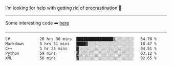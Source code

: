 I’m looking for help with getting rid of procrastination 🤔

-----

Some interesting code :arrow_right: [here](https://github.com/zhen8838/playground)

-----

<!--START_SECTION:waka-->

```txt
C#             20 hrs 30 mins  ████████████████▒░░░░░░░░   64.70 %
Markdown       5 hrs 51 mins   ████▓░░░░░░░░░░░░░░░░░░░░   18.47 %
C++            1 hr 25 mins    █░░░░░░░░░░░░░░░░░░░░░░░░   04.51 %
Python         59 mins         ▓░░░░░░░░░░░░░░░░░░░░░░░░   03.12 %
XML            50 mins         ▓░░░░░░░░░░░░░░░░░░░░░░░░   02.65 %
```

<!--END_SECTION:waka-->

<!--
**zhen8838/zhen8838** is a ✨ _special_ ✨ repository because its `README.md` (this file) appears on your GitHub profile.

Here are some ideas to get you started:

- 🔭 I’m currently working on ...
- 🌱 I’m currently learning ...
- 👯 I’m looking to collaborate on ...
 ...
- 💬 Ask me about ...
- 📫 How to reach me: ...
- 😄 Pronouns: ...
- ⚡ Fun fact: ...
-->
